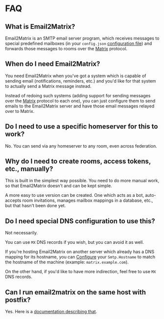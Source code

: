 # FAQ

## What is Email2Matrix?

Email2Matrix is an SMTP email server program, which receives messages to special predefined mailboxes (in your `config.json` [configuration file](./configuration.md)) and forwards those messages to rooms over the [Matrix](https://matrix.org) protocol.


## When do I need Email2Matrix?

You need Email2Matrix when you've got a system which is capable of sending email (notifications, reminders, etc.) and you'd like for that system to actually send a Matrix message instead.

Instead of redoing such systems (adding support for sending messages over the [Matrix](https://matrix.org) protocol to each one), you can just configure them to send emails to the Email2Matrix server and have those email messages relayed over to Matrix.


## Do I need to use a specific homeserver for this to work?

No. You can send via any homeserver to any room, even across federation.


## Why do I need to create rooms, access tokens, etc., manually?

This is built in the simplest way possible.
You need to do more manual work, so that Email2Matrix doesn't and can be kept simple.

A more easy to use version can be created.
One which acts as a bot, auto-accepts room invitations, manages mailbox mappings in a database, etc., but that hasn't been done yet.


## Do I need special DNS configuration to use this?

Not necessarily.

You can use `MX` DNS records if you wish, but you can avoid it as well.

If you're hosting Email2Matrix on another server which already has a DNS mapping for its hostname, you can [Configure](configuration.md) your `Smtp.Hostname` to match the hostname of the machine (example: `matrix.example.com`).

On the other hand, if you'd like to have more indirection, feel free to use `MX` DNS records.

## Can I run email2matrix on the same host with postfix?

Yes. Here is a [documentation describing that](setup_with_postfix.md).
